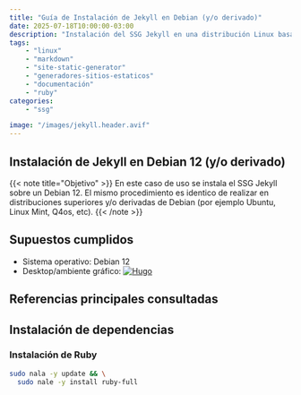 ```yaml
---
title: "Guía de Instalación de Jekyll en Debian (y/o derivado)"
date: 2025-07-18T10:00:00-03:00
description: "Instalación del SSG Jekyll en una distribución Linux basada o derivada de Debian 12 (y/o superior)."
tags:
    - "linux"
    - "markdown"
    - "site-static-generator"
    - "generadores-sitios-estaticos"
    - "documentación"
    - "ruby"
categories:
    - "ssg"

image: "/images/jekyll.header.avif"
---
```


## Instalación de Jekyll en Debian 12 (y/o derivado)

{{< note title="Objetivo" >}}
En este caso de uso se instala el SSG Jekyll sobre un Debian 12. El mismo procedimiento es identico de realizar en distribuciones superiores y/o derivadas de Debian (por ejemplo Ubuntu, Linux Mint, Q4os, etc).
{{< /note >}}

## Supuestos cumplidos

- Sistema operativo: Debian 12
- Desktop/ambiente gráfico: [![Hugo](https://img.shields.io/badge/Hugo-FF4088?style=flat-square&logo=hugo&logoColor=white)](https://gohugo.io/)

## Referencias principales consultadas

## Instalación de dependencias


### Instalación de Ruby

```bash
sudo nala -y update && \
  sudo nale -y install ruby-full
```
